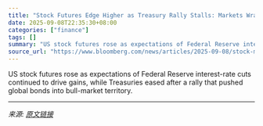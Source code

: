 ```yaml
---
title: "Stock Futures Edge Higher as Treasury Rally Stalls: Markets Wrap"
date: 2025-09-08T22:35:30+08:00
categories: ["finance"]
tags: []
summary: "US stock futures rose as expectations of Federal Reserve interest-rate cuts continued to drive gains, while Treasuries eased after a rally that pushed global bonds into bull-market territory."
source_url: "https://www.bloomberg.com/news/articles/2025-09-08/stock-market-today-dow-s-p-live-updates"
---
```


US stock futures rose as expectations of Federal Reserve interest-rate cuts continued to drive gains, while Treasuries eased after a rally that pushed global bonds into bull-market territory.

---

*来源: [原文链接](https://www.bloomberg.com/news/articles/2025-09-08/stock-market-today-dow-s-p-live-updates)*
